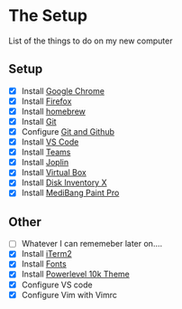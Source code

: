 # The Setup
List of the things to do on my new computer

## Setup

- [x] Install [Google Chrome](https://www.google.ca/chrome/?brand=FHFK&gclid=CjwKCAjwopWSBhB6EiwAjxmqDbw2u5lUeyxWUL8rgNPwC13ZZSNGUtWEsXQ0be1auz1Z1vVhtFL_aBoCODUQAvD_BwE&gclsrc=aw.ds)
- [x] Install [Firefox](https://www.mozilla.org/en-US/firefox/developer/)
- [x] Install [homebrew](https://brew.sh)
- [x] Install [Git](https://formulae.brew.sh/formula/git)
- [x] Configure [Git and Github](https://docs.github.com/en/get-started/quickstart/set-up-git)
- [x] Install [VS Code](https://code.visualstudio.com/)
- [x] Install [Teams](https://www.microsoft.com/en-ca/microsoft-teams/download-app)
- [x] Install [Joplin](https://joplinapp.org/download/)
- [x] Install [Virtual Box](https://www.virtualbox.org/)
- [x] Install [Disk Inventory X](http://www.derlien.com/)
- [x] Install [MediBang Paint Pro](https://medibangpaint.com/en/pc/)

## Other
- [ ] Whatever I can rememeber later on....
- [x] Install [iTerm2](https://formulae.brew.sh/cask/iterm2)
- [x] Install [Fonts](https://github.com/Falkor/dotfiles/blob/master/fonts/SourceCodePro%2BPowerline%2BAwesome%2BRegular.ttf)
- [x] Install [Powerlevel 10k Theme](https://github.com/romkatv/powerlevel10k)
- [x] Configure VS code
- [x] Configure Vim with Vimrc

